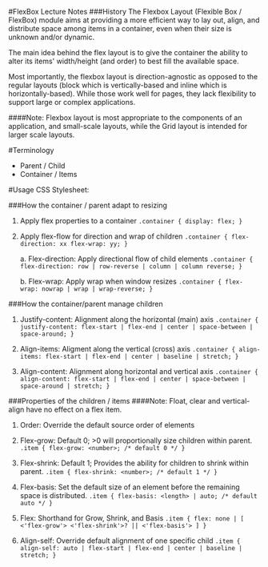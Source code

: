 #FlexBox Lecture Notes
###History
The Flexbox Layout (Flexible Box / FlexBox) module aims at providing a more efficient way to lay out, align, and distribute space among items in a container, even when their size is unknown and/or dynamic.

The main idea behind the flex layout is to give the container the ability to alter its items' width/height (and order) to best fill the available space.

Most importantly, the flexbox layout is direction-agnostic as opposed to the regular layouts (block which is vertically-based and inline which is horizontally-based). While those work well for pages, they lack flexibility to support large or complex applications.

####Note: 
Flexbox layout is most appropriate to the components of an application, and small-scale layouts, while the Grid layout is intended for larger scale layouts.

#Terminology
* Parent / Child
* Container / Items

#Usage
CSS Stylesheet:

###How the container / parent adapt to resizing

1. Apply flex properties to a container
`.container { display: flex; }`

2. Apply flex-flow for direction and wrap of children
	`.container { flex-direction: xx flex-wrap: yy; }`

	a. Flex-direction: Apply directional flow of child elements
		`.container { flex-direction: row | row-reverse | column | column reverse; }`

	b. Flex-wrap: Apply wrap when window resizes
		`.container { flex-wrap: nowrap | wrap | wrap-reverse; }`

###How the container/parent manage children
1. Justify-content: Alignment along the horizontal (main) axis
	`.container { justify-content: flex-start | flex-end | center | space-between | space-around; }`

2. Align-items: Aligment along the vertical (cross) axis
	`.container { align-items: flex-start | flex-end | center | baseline | stretch; }`

3. Align-content: Alignment along horizontal and vertical axis
	`.container { align-content: flex-start | flex-end | center | space-between | space-around | stretch; }`
	
###Properties of the children / items
####Note:
Float, clear and vertical-align have no effect on a flex item.

1. Order: Override the default source order of elements 

2. Flex-grow: Default 0; >0 will proportionally size children within parent. 
	`.item { flex-grow: <number>; /* default 0 */ }`

3. Flex-shrink: Default 1; Provides the ability for children to shrink within parent.
	`.item { flex-shrink: <number>; /* default 1 */ }`

4. Flex-basis: Set the default size of an element before the remaining space is distributed.
	`.item { flex-basis: <length> | auto; /* default auto */ }`

5. Flex: Shorthand for Grow, Shrink, and Basis
	`.item { flex: none | [ <'flex-grow'> <'flex-shrink'>? || <'flex-basis'> ] }`

6. Align-self: Override default alignment of one specific child
	`.item { align-self: auto | flex-start | flex-end | center | baseline | stretch; }`
